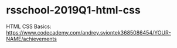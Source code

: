# rsschool-2019Q1-html-css
HTML CSS Basics: https://www.codecademy.com/andrey.sviontek3685086454/YOUR-NAME/achievements
